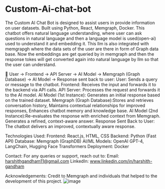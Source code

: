 # Custom-Ai-chat-bot
The Custom AI Chat Bot is designed to assist users in provide information on user datasets. Built using  Python, React, Memgraph, Docker. This chatbot offers natural language understanding, where user can ask questions in natural language and then a language model is used(open-ai) used to understand it and embedding it. This llm is also integrated with memgrapgh where the data sets of the user are there in form of Graph data base. Now the embeddings are get queried by in memgraph and then the response tokes will get converted again into natural language by llm so that the user can understand.

📍 User → Frontend → API Server → AI Model → Memgraph (Graph Database) → AI Model → Response sent back to user:
User: Sends a query or message to the chatbot.
Frontend: Receives the input and forwards it to the backend via API calls.
API Server: Processes the request and forwards it to the AI model.
AI Model (1st Instance): Generates an initial response based on the trained dataset.
Memgraph (Graph Database):Stores and retrieves conversation history, Maintains contextual relationships for improved responses, Enhances chatbot memory and knowledge base.
AI Model (2nd Instance):Re-evaluates the response with enriched context from Memgraph. Generates a refined, context-aware answer.
Response Sent Back to User: The chatbot delivers an improved, contextually aware response.

Technologies Used:
Frontend: React.js, HTML, CSS
Backend: Python (Fast API)
Database: Memgraph (GraphDB)
AI/ML Models: OpenAI GPT-4, LangChain, Hugging Face Transformers
Deployment: Docker

Contact:
For any queries or support, reach out to:
Email: harshithgandham11@gmail.com
LinkedIn: www.linkedin.com/in/harshith-gandham

Acknowledgements:
Credit to Memgraph and individuals that helped to the development of this project.
![image](https://github.com/user-attachments/assets/bd410f19-4fb7-4e17-8cd0-e588ccc1fcd0)
